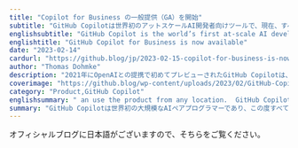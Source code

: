 ```yaml
---
title: "Copilot for Business の一般提供（GA）を開始"
subtitle: "GitHub Copilotは世界初のアットスケールAI開発者向けツールで、現在、すべての開発者、チーム、組織、企業に対して提供しています。"
englishsubtitle: "GitHub Copilot is the world’s first at-scale AI developer tool and we’re now offering it to every developer, team, organization, and enterprise."
englishtitle: "GitHub Copilot for Business is now available"
date: "2023-02-14"
cardurl: "https://github.blog/jp/2023-02-15-copilot-for-business-is-now-available/"
author: "Thomas Dohmke"
description: "2021年にOpenAIとの提携で初めてプレビューされたGitHub Copilotは、世界初の大規模なAIペアプログラマーです。シンプルな拡張機能としてエディター内に設置されたGitHub Copilotは、開発者のコードからコンテキストを理解し、新しいコード行や関数全体、テスト、さらには複雑なアルゴリズムまで提案します。初回のリリース以来、GitHub Copilotは100万人以上の開発者の生産性を向上させ、開発者のタスクを最大55%高速化するのに役立っています。"
coverimage: "https://github.blog/wp-content/uploads/2023/02/GitHub-Copilot-for-Business.png?resize=1600%2C850"
category: "Product,GitHub Copilot"
englishsummary: " an use the product from any location.  GitHub Copilot is the world's first at-scale AI developer tool that helps developers code up to 55% faster and has been used by over 400+ organizations since its release."
summary: "GitHub Copilotは世界初の大規模なAIペアプログラマーであり、この度すべての開発者、チーム、組織、企業向けに提供を開始しました。"
---
```

 
オフィシャルブログに日本語がございますので、そちらをご覧ください。
